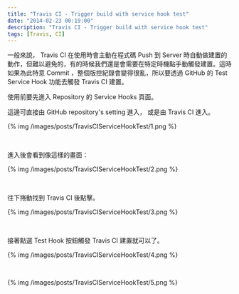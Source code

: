 ```yaml
---
title: "Travis CI - Trigger build with service hook test"
date: "2014-02-23 00:19:00"
description: "Travis CI - Trigger build with service hook test"
tags: [Travis, CI]
---
```



一般來說， Travis CI 在使用時會主動在程式碼 Push 到 Server 時自動做建置的動作，但難以避免的，有的時候我們還是會需要在特定時機點手動觸發建置。這時如果為此特意 Commit ，整個版控紀錄會變得很亂，所以要透過 GitHub 的 Test Service Hook 功能去觸發 Travis CI 建置。   

<!-- More -->

使用前要先進入 Repository 的 Service Hooks 頁面。  

這邊可直接由 GitHub repository's setting 進入， 或是由 Travis CI 進入。  

{% img /images/posts/TravisCIServiceHookTest/1.png %}

<br/>

進入後會看到像這樣的畫面：

{% img /images/posts/TravisCIServiceHookTest/2.png %}

<br/> 

往下捲動找到 Travis CI 後點擊。

{% img /images/posts/TravisCIServiceHookTest/3.png %}

<br/>

接著點選 Test Hook 按鈕觸發 Travis CI 建置就可以了。    

{% img /images/posts/TravisCIServiceHookTest/4.png %}

<br/>

{% img /images/posts/TravisCIServiceHookTest/5.png %}
